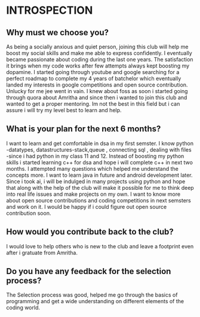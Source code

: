 # INTROSPECTION

## Why must we choose you?


As being a socially anxious and quiet person, joining this club will help me boost my social skills and make me able to express confidently.
I eventually became passionate about coding during the last one years. The satisfaction it brings when my code works after few attempts always kept boosting my dopamine. 
I started going through youtube and google searching for a perfect roadmap to complete my 4 years of batchelor which eventually landed my 
interests in google competitions and open source contribution. Unlucky for me jee went in vain. I knew about foss as soon i started going through quora about Amritha and since then i wanted to join this club and wanted to get a proper mentoring. Im not the best in this field but i can assure i will try my level best to learn and help.

## What is your plan for the next 6 months?


I want to learn and get comfortable in dsa in my first semster. I know python -datatypes, datastructures-stack,queue , connecting sql , dealing with files -since i had python in my class 11 and 12. Instead of boosting my python skills i started learning c++ for dsa and hope i will complete c++ in next two months. I attempted many questions which helped me understand the concepts more. I want to learn java in future and android development later. Since i took ai, i will be indulged in many projects using python and hope that along with the help of the club will make it possible for me to think deep into real life issues and make projects on my own. I want to know more about open source contributions and coding competitions in next semsters and work on it. I would be happy if i could figure out open source contribution soon.

## How would you contribute back to the club?


I would love to help others who is new to the club and leave a footprint even after i gratuate from Amritha.

## Do you have any feedback for the selection process?


The Selection process was good, helped me go through the basics of programming and get a wide understanding on different elements of the coding world.
